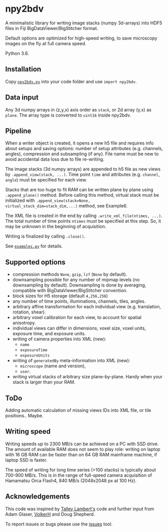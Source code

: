 # npy2bdv
 A minimalistic library for writing image stacks (numpy 3d-arrays) into HDF5 files in 
 Fiji BigDataViewer/BigStitcher format.
 
 Default options are optimized for high-speed writing, 
 to save microscopy images on the fly at full camera speed.
 
 Python 3.6.
 
 ## Installation
 Copy [`npy2bdv.py`](npy2bdv.py) into your code folder and use `import npy2bdv`.
 
 ## Data input
 Any 3d numpy arrays in (z,y,x) axis order as `stack`, or 2d array (y,x) as `plane`. 
 The array type is converted to `uint16` inside npy2bdv.
 
 ## Pipeline
 When a writer object is created, it opens a new h5 file 
 and requires info about setups and saving options: 
 number of setup attributes (e.g. channels, angles), compression and subsampling (if any). 
 File name must be new to avoid accidental data loss due to file re-writing.
 
 The image stacks (3d numpy arrays) are appended to h5 file 
 as new views by `.append_view(stack, ...)`. 
 Time point `time` and attributes (e.g. `channel`, `angle`) must be specified 
 for each view.
 
 Stacks that are too huge to fit RAM can be written plane by plane using `.append_plane()` method. 
 Before calling this method, virtual stack must be initialized with 
 `.append_view(stack=None, virtual_stack_dim=stack_dim,...)` method, see Example6.
 
 The XML file is created in the end by calling `.write_xml_file(ntimes, ...)`.
 The total number of time points `ntimes` must be specified at this step. 
 So, it may be unknown in the beginning of acquisition.
  
 Writing is finalized by calling `.close()`.
 
 See [`examples.py`](examples.py) for details.
 
 ## Supported options
 * compression methods `None`, `gzip`, `lzf` (`None` by default).
 * downsampling possible for any number of mipmap levels (no downsampling by default). 
 Downsampling is done by averaging, compatible with BigDataViewer/BigStitcher convention.
 * block sizes for H5 storage (default `4,256,256`)
 * any number of time points, illuminations, channels, tiles, angles.
 * arbitrary affine transformation for each individual view (e.g. translation, rotation, shear).
 * arbitrary voxel calibration for each view, to account for spatial anisotropy.
 * individual views can differ in dimensions, voxel size, voxel units, 
 exposure time, and exposure units.
 * writing of camera properties into XML (new):
    * `name`
    * `exposureTime`
    * `exposureUnits`
 * writing of `generatedBy` meta-information into XML (new):
    * `microscope` (name and version),
    * `user`.
 * writing virtual stacks of arbitrary size plane-by-plane. Handy when your stack is larger than your RAM.
 
 ## ToDo
 Adding automatic calculation of missing views IDs into XML file, or tile positions.. Maybe.
 
 ## Writing speed
Writing speeds up to 2300 MB/s can be achieved on a PC with SSD drive. 
The amount of available RAM does not seem to play role: 
writing on laptop with 16 GB RAM can be faster than on 64 GB RAM mainframe machine, if laptop SSD is faster.

The speed of writing for long time series (>100 stacks) is typically about 700-900 MB/s. 
This is in the range of full-speed camera acquisition 
of Hamamatsu Orca Flash4, 840 MB/s (2048x2048 px at 100 Hz).

 ## Acknowledgements
 This code was inspired by [Talley Lambert's](https://github.com/tlambert03/imarispy) code 
 and further input from Adam Glaser, [VolkerH](https://github.com/VolkerH) and Doug Shepherd.
 
 To report issues or bugs please use the [issues](https://github.com/nvladimus/npy2bdv/issues) tool. 